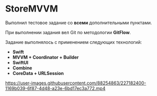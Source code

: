 # StoreMVVM

Выполнил тестовое задание со **всеми** дополнительными пунктами.

При выполнении задания вел Git по методологии **GitFlow**.

Задание выполнялось с применением следующих технологий:
- **Swift**
- **MVVM + Coordinator + Builder**
- **SwiftUI**
- **Combine**
- **CoreData + URLSession**

https://user-images.githubusercontent.com/88254863/227182400-1169b039-6f87-4d48-a23e-6bd17ec3a772.mp4

